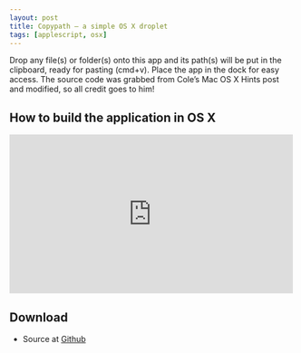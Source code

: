 ```yaml
---
layout: post
title: Copypath – a simple OS X droplet
tags: [applescript, osx]
---
```


Drop any file(s) or folder(s) onto this app and its path(s) will be put in the clipboard, ready for pasting (cmd+v). Place the app in the dock for easy access.
The source code was grabbed from Cole’s Mac OS X Hints post and modified, so all credit goes to him!

<!--more-->

## How to build the application in OS X

<p>
<iframe src="https://player.vimeo.com/video/51853826" width="500" height="281" frameborder="0" webkitallowfullscreen mozallowfullscreen allowfullscreen></iframe>
</p>

## Download

- Source at [Github](https://github.com/fredrikaverpil/copypath)
